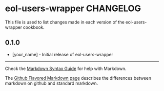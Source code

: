 eol-users-wrapper CHANGELOG
===========================

This file is used to list changes made in each version of the eol-users-wrapper cookbook.

0.1.0
-----
- [your_name] - Initial release of eol-users-wrapper

- - -
Check the [Markdown Syntax Guide](http://daringfireball.net/projects/markdown/syntax) for help with Markdown.

The [Github Flavored Markdown page](http://github.github.com/github-flavored-markdown/) describes the differences between markdown on github and standard markdown.
